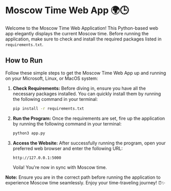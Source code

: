 # Moscow Time Web App 🌍🕒

Welcome to the Moscow Time Web Application! This Python-based web app elegantly displays the current Moscow time. Before running the application, make sure to check and install the required packages listed in `requirements.txt`.

## How to Run

Follow these simple steps to get the Moscow Time Web App up and running on your Microsoft, Linux, or MacOS system:

1. **Check Requirements:**
   Before diving in, ensure you have all the necessary packages installed. You can quickly install them by running the following command in your terminal:

    ```bash
    pip install -r requirements.txt
    ```

2. **Run the Program:**
   Once the requirements are set, fire up the application by running the following command in your terminal:

    ```bash
    python3 app.py
    ```

3. **Access the Website:**
   After successfully running the program, open your preferred web browser and enter the following URL:

    ```
    http://127.0.0.1:5000
    ```

   Voila! You're now in sync with Moscow time.

**Note:** Ensure you are in the correct path before running the application to experience Moscow time seamlessly. Enjoy your time-traveling journey! ⏰✨
